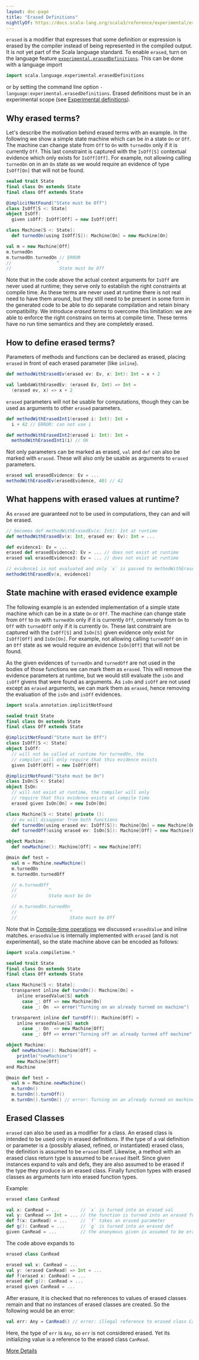 ```yaml
---
layout: doc-page
title: "Erased Definitions"
nightlyOf: https://docs.scala-lang.org/scala3/reference/experimental/erased-defs.html
---
```


`erased` is a modifier that expresses that some definition or expression is erased by the compiler instead of being represented in the compiled output. It is not yet part of the Scala language standard. To enable `erased`, turn on the language feature
[`experimental.erasedDefinitions`](https://scala-lang.org/api/3.x/scala/runtime/stdLibPatches/language$$experimental$$erasedDefinitions$.html). This can be done with a language import
```scala
import scala.language.experimental.erasedDefinitions
```
or by setting the command line option `-language:experimental.erasedDefinitions`.
Erased definitions must be in an experimental scope (see [Experimental definitions](../other-new-features/experimental-defs.md)).

## Why erased terms?

Let's describe the motivation behind erased terms with an example. In the
following we show a simple state machine which can be in a state `On` or `Off`.
The machine can change state from `Off` to `On` with `turnedOn` only if it is
currently `Off`. This last constraint is captured with the `IsOff[S]` contextual
evidence which only exists for `IsOff[Off]`. For example, not allowing calling
`turnedOn` on in an `On` state as we would require an evidence of type
`IsOff[On]` that will not be found.

```scala
sealed trait State
final class On extends State
final class Off extends State

@implicitNotFound("State must be Off")
class IsOff[S <: State]
object IsOff:
  given isOff: IsOff[Off] = new IsOff[Off]

class Machine[S <: State]:
  def turnedOn(using IsOff[S]): Machine[On] = new Machine[On]

val m = new Machine[Off]
m.turnedOn
m.turnedOn.turnedOn // ERROR
//                 ^
//                  State must be Off
```

Note that in the code above the actual context arguments for `IsOff` are never
used at runtime; they serve only to establish the right constraints at compile
time. As these terms are never used at runtime there is not real need to have
them around, but they still need to be present in some form in the generated
code to be able to do separate compilation and retain binary compatibility. We
introduce _erased terms_ to overcome this limitation: we are able to enforce the
right constrains on terms at compile time. These terms have no run time
semantics and they are completely erased.

## How to define erased terms?

Parameters of methods and functions can be declared as erased, placing `erased`
in front of each erased parameter (like `inline`).

```scala
def methodWithErasedEv(erased ev: Ev, x: Int): Int = x + 2

val lambdaWithErasedEv: (erased Ev, Int) => Int =
  (erased ev, x) => x + 2
```

`erased` parameters will not be usable for computations, though they can be used
as arguments to other `erased` parameters.

```scala
def methodWithErasedInt1(erased i: Int): Int =
  i + 42 // ERROR: can not use i

def methodWithErasedInt2(erased i: Int): Int =
  methodWithErasedInt1(i) // OK
```

Not only parameters can be marked as erased, `val` and `def` can also be marked
with `erased`. These will also only be usable as arguments to `erased`
parameters.

```scala
erased val erasedEvidence: Ev = ...
methodWithErasedEv(erasedEvidence, 40) // 42
```

## What happens with erased values at runtime?

As `erased` are guaranteed not to be used in computations, they can and will be
erased.

```scala
// becomes def methodWithErasedEv(x: Int): Int at runtime
def methodWithErasedEv(x: Int, erased ev: Ev): Int = ...

def evidence1: Ev = ...
erased def erasedEvidence2: Ev = ... // does not exist at runtime
erased val erasedEvidence3: Ev = ... // does not exist at runtime

// evidence1 is not evaluated and only `x` is passed to methodWithErasedEv
methodWithErasedEv(x, evidence1)
```

## State machine with erased evidence example

The following example is an extended implementation of a simple state machine
which can be in a state `On` or `Off`. The machine can change state from `Off`
to `On` with `turnedOn` only if it is currently `Off`, conversely from `On` to
`Off` with `turnedOff` only if it is currently `On`. These last constraint are
captured with the `IsOff[S]` and `IsOn[S]` given evidence only exist for
`IsOff[Off]` and `IsOn[On]`. For example, not allowing calling `turnedOff` on in
an `Off` state as we would require an evidence `IsOn[Off]` that will not be
found.

As the given evidences of `turnedOn` and `turnedOff` are not used in the
bodies of those functions we can mark them as `erased`. This will remove the
evidence parameters at runtime, but we would still evaluate the `isOn` and
`isOff` givens that were found as arguments. As `isOn` and `isOff` are not
used except as `erased` arguments, we can mark them as `erased`, hence removing
the evaluation of the `isOn` and `isOff` evidences.

```scala
import scala.annotation.implicitNotFound

sealed trait State
final class On extends State
final class Off extends State

@implicitNotFound("State must be Off")
class IsOff[S <: State]
object IsOff:
  // will not be called at runtime for turnedOn, the
  // compiler will only require that this evidence exists
  given IsOff[Off] = new IsOff[Off]

@implicitNotFound("State must be On")
class IsOn[S <: State]
object IsOn:
  // will not exist at runtime, the compiler will only
  // require that this evidence exists at compile time
  erased given IsOn[On] = new IsOn[On]

class Machine[S <: State] private ():
  // ev will disappear from both functions
  def turnedOn(using erased ev: IsOff[S]): Machine[On] = new Machine[On]
  def turnedOff(using erased ev: IsOn[S]): Machine[Off] = new Machine[Off]

object Machine:
  def newMachine(): Machine[Off] = new Machine[Off]

@main def test =
  val m = Machine.newMachine()
  m.turnedOn
  m.turnedOn.turnedOff

  // m.turnedOff
  //            ^
  //            State must be On

  // m.turnedOn.turnedOn
  //                    ^
  //                    State must be Off
```

Note that in [Compile-time operations](../metaprogramming/compiletime-ops.md#erasedvalue) we discussed `erasedValue` and inline
matches. `erasedValue` is internally implemented with `erased` (and is not experimental), so the state machine above
can be encoded as follows:

```scala
import scala.compiletime.*

sealed trait State
final class On extends State
final class Off extends State

class Machine[S <: State]:
  transparent inline def turnOn(): Machine[On] =
    inline erasedValue[S] match
      case _: Off => new Machine[On]
      case _: On  => error("Turning on an already turned on machine")

  transparent inline def turnOff(): Machine[Off] =
    inline erasedValue[S] match
      case _: On  => new Machine[Off]
      case _: Off => error("Turning off an already turned off machine")

object Machine:
  def newMachine(): Machine[Off] =
    println("newMachine")
    new Machine[Off]
end Machine

@main def test =
  val m = Machine.newMachine()
  m.turnOn()
  m.turnOn().turnOff()
  m.turnOn().turnOn() // error: Turning on an already turned on machine
```

## Erased Classes

`erased` can also be used as a modifier for a class. An erased class is intended to be used only in erased definitions. If the type of a val definition or parameter is
a (possibly aliased, refined, or instantiated) erased class, the definition is assumed to be `erased` itself. Likewise, a method with an erased class return type is assumed to be `erased` itself. Since given instances expand to vals and defs, they are also assumed to be erased if the type they produce is an erased class. Finally
function types with erased classes as arguments turn into erased function types.

Example:
```scala
erased class CanRead

val x: CanRead = ...        // `x` is turned into an erased val
val y: CanRead => Int = ... // the function is turned into an erased function
def f(x: CanRead) = ...     // `f` takes an erased parameter
def g(): CanRead = ...      // `g` is turned into an erased def
given CanRead = ...         // the anonymous given is assumed to be erased
```
The code above expands to
```scala
erased class CanRead

erased val x: CanRead = ...
val y: (erased CanRead) => Int = ...
def f(erased x: CanRead) = ...
erased def g(): CanRead = ...
erased given CanRead = ...
```
After erasure, it is checked that no references to values of erased classes remain and that no instances of erased classes are created. So the following would be an error:
```scala
val err: Any = CanRead() // error: illegal reference to erased class CanRead
```
Here, the type of `err` is `Any`, so `err` is not considered erased. Yet its initializing value is a reference to the erased class `CanRead`.

[More Details](./erased-defs-spec.md)
